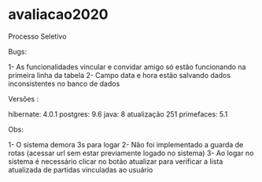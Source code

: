 # avaliacao2020
Processo Seletivo

Bugs:

1- As funcionalidades vincular e convidar amigo só estão funcionando na primeira linha da tabela
2- Campo data e hora estão salvando dados inconsistentes no banco de dados

Versões :

hibernate: 4.0.1
postgres: 9.6
java: 8 atualização 251
primefaces: 5.1

Obs: 

1- O sistema demora 3s para logar
2- Não foi implementado a guarda de rotas (acessar url sem estar previamente logado no sistema)
3- Ao logar no sistema é necessário clicar no botão atualizar para verificar a lista atualizada de partidas vinculadas ao usuário 

